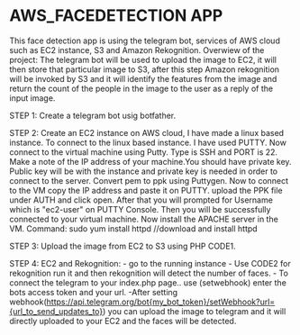 # AWS_FACEDETECTION APP
This face detection app is using the telegram bot, services of AWS cloud such as EC2 instance, S3 and Amazon Rekognition. Overwiew of the project: The telegram bot will be used to upload the image to EC2, it will then store that particular image to S3, after this step Amazon rekognition will be invoked by S3 and it will identify the features from the image and return the count of the people in the image to the user as a reply of the input image.


STEP 1: Create a telegram bot usig botfather.


STEP 2: Create an EC2 instance on AWS cloud, I have made a linux based instance. To connect to the linux based instance. I have used PUTTY.
	Now connect to the virtual machine using Putty. Type is SSH and PORT is 22. Make a note of the IP address of your machine.You should have private key. 
	Public key will be with the instance and private key is needed in order to connect to the server. Convert pem to ppk using Puttygen.
	Now to connect to the VM copy the IP address and paste it on PUTTY. upload the PPK file under AUTH and click open.
	After that you will prompted for Username which is "ec2-user" on PUTTY Console. Then you will be successfully connected to your virtual machine.
	Now install the APACHE server in the VM. Command:
	sudo yum install httpd 		//download and install httpd
	
	
	
STEP 3: Upload the image from EC2 to S3 using PHP CODE1.

STEP 4: EC2 and Rekognition:
	- go to the running instance
	- Use CODE2 for rekognition run it and then rekognition will detect the number of faces.
	- To connect the telegram to your index.php page.. use (setwebhook) enter the bots access token and your url.
	-After setting webhook(https://api.telegram.org/bot{my_bot_token}/setWebhook?url={url_to_send_updates_to}) you can upload the image to telegram and it will directly uploaded to your EC2 and the faces will be detected.

